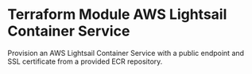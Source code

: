 # Terraform Module AWS Lightsail Container Service

Provision an AWS Lightsail Container Service with a public endpoint and SSL certificate from a provided ECR repository.
